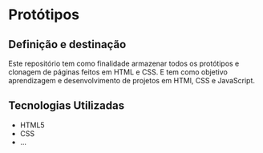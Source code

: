 # Protótipos  



## Definição e destinação
Este repositório tem como finalidade armazenar todos os protótipos e clonagem de páginas feitos em HTML e CSS. E tem como objetivo aprendizagem e desenvolvimento de projetos em HTMl, CSS e JavaScript.


## Tecnologias Utilizadas

- HTML5
- CSS
- ...